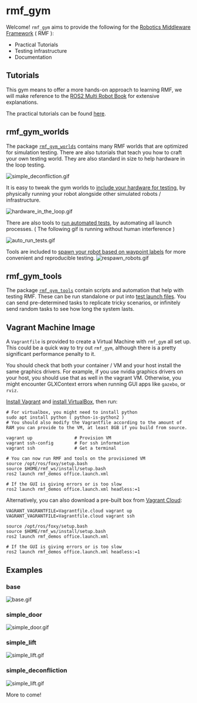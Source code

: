 # rmf_gym

Welcome! `rmf_gym` aims to provide the following for the [Robotics Middleware Framework](https://github.com/open-rmf/rmf_demos) ( RMF ):
* Practical Tutorials
* Testing infrastructure 
* Documentation

## Tutorials
This gym means to offer a more hands-on approach to learning RMF, we will make reference to the [ROS2 Multi Robot Book](https://osrf.github.io/ros2multirobotbook/) for extensive explanations.

The practical tutorials can be found [here](/docs).

## rmf_gym_worlds
The package [`rmf_gym_worlds`](/rmf_gym_worlds) contains many RMF worlds that are optimized for simulation testing. There are also tutorials that teach you how to craft your own testing world. They are also standard in size to help hardware in the loop testing.

![simple_deconfliction.gif](/docs/gifs/simple_deconfliction.gif)

It is easy to tweak the gym worlds to [include your hardware for testing](/docs/hardware_integration/mobile_robot/magni/05-hardware-testing.md), by physically running your robot alongside other simulated robots / infrastructure. 

![hardware_in_the_loop.gif](/docs/gifs/hardware_in_the_loop.gif)

There are also tools to [run automated tests](/rmf_gym_worlds/README.md/#Automated-testing), by automating all launch processes. ( The following gif is running without human interference )

![auto_run_tests.gif](/docs/gifs/auto_run_tests.gif)

Tools are included to [spawn your robot based on waypoint labels](/rmf_gym_tools/README.md#spawn_robot) for more convenient and reproducible testing.
![respawn_robots.gif](/docs/gifs/respawn_robots.gif)

## rmf_gym_tools
The package [`rmf_gym_tools`](/rmf_gym_tools) contain scripts and automation that help with testing RMF. These can be run standalone or put into [test launch files](/rmf_gym_worlds/worlds/base/tests). You can send pre-determined tasks to replicate tricky scenarios, or infinitely send random tasks to see how long the system lasts.

## Vagrant Machine Image
A `Vagrantfile` is provided to create a Virtual Machine with `rmf_gym` all set up. This could be a quick way to try out `rmf_gym`, although there is a pretty significant performance penalty to it.

You should check that both your container / VM and your host install the same graphics drivers. For example, if you use
nvidia graphics drivers on your host, you should use that as well in the vagrant VM. Otherwise, you might encounter GLXContext errors when running GUI apps like `gazebo`, or `rviz`.

[Install Vagrant](https://www.vagrantup.com/docs/installation) and [install VirtualBox](https://www.virtualbox.org/wiki/Linux_Downloads), then run:
```
# For virtualbox, you might need to install python
sudo apt install python ( python-is-python2 )
# You should also modify the Vagrantfile according to the amount of RAM you can provide to the VM, at least 8GB if you build from source.

vagrant up                # Provision VM
vagrant ssh-config        # For ssh information
vagrant ssh               # Get a terminal

# You can now run RMF and tools on the provisioned VM
source /opt/ros/foxy/setup.bash
source $HOME/rmf_ws/install/setup.bash
ros2 launch rmf_demos office.launch.xml

# If the GUI is giving errors or is too slow
ros2 launch rmf_demos office.launch.xml headless:=1
```

Alternatively, you can also download a pre-built box from [Vagrant Cloud](https://app.vagrantup.com/cnboonhan/boxes/rmf):
```
VAGRANT_VAGRANTFILE=Vagrantfile.cloud vagrant up
VAGRANT_VAGRANTFILE=Vagrantfile.cloud vagrant ssh

source /opt/ros/foxy/setup.bash
source $HOME/rmf_ws/install/setup.bash
ros2 launch rmf_demos office.launch.xml

# If the GUI is giving errors or is too slow
ros2 launch rmf_demos office.launch.xml headless:=1
```

## Examples

### base
![base.gif](/docs/gifs/base.gif)

### simple_door
![simple_door.gif](/docs/gifs/simple_door.gif)

### simple_lift
![simple_lift.gif](/docs/gifs/simple_lift.gif)

### simple_deconfliction
![simple_lift.gif](/docs/gifs/simple_deconfliction.gif)

More to come!
